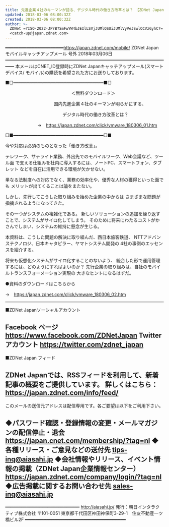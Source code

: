 ```yaml
---
title: 先進企業４社のキーマンが語る、デジタル時代の働き方改革とは？ 【ZDNet Japan モバイルキャッチアップ号外】
updated: 2018-03-06 08:00:32Z
created: 2018-03-06 08:00:32Z
author: >-
  ZDNet =?ISO-2022-JP?B?SmFwYW4bJEIlLSVjJUMlQSUiJUMlVyVeJSwlOCVzGyhC?=
  <catch-up@japan.zdnet.com>
---
```


━━━━━━━━━━━━━━━━━━━━━━https://japan.zdnet.com/mobile/
ZDNet Japan モバイルキャッチアップメール 号外 2018年03月06日
━━━━━━━━━━━━━━━━━━━━━━━━━━━━━━━━━━━━━━
本メールはCNET_ID登録時にZDNet Japanキャッチアップメール(スマートデバイス/
モバイル)の購読を希望された方にお送りしております。

■□━━━━━━━━━━━━━━━━━━━━━━━━━━━━━━━━━━■□

　　　　　　　　　　　　　　　＜無料ダウンロード＞

　　　　　　　　　　　国内先進企業４社のキーマンが明らかにする、

　　　　　　　　　　　　　デジタル時代の働き方改革とは？

　　　　　　　 →　https://japan.zdnet.com/click/vmware_180306_01.htm

□■━━━━━━━━━━━━━━━━━━━━━━━━━━━━━━━━━━□■

今や対応は必須のものとなった「働き方改革」。

テレワーク、サテライト業務、外出先でのモバイルワーク、Web会議など、ツール面
で支える仕組みを社内に導入するには、ノートPC、スマートフォン、タブレット
などを自在に活用できる環境が欠かせない。

単なる法制度への対応でなく、業務の効率化や、優秀な人材の獲得といった面でも
メリットが出てくることは論をまたない。

しかし、先行してこうした取り組みを始めた企業の中からは
さまざまな問題が指摘されるようになってきた。

その一つがシステムの複雑化である。
新しいソリューションの追加を繰り返すことで、システムがサイロ化してしまう。
そのために将来にわたるコストがかさんでしまい、システムの維持に懸念が生じる。

本資料は、こうした問題の解決に取り組んだ、西日本旅客鉄道、
NTTアドバンステクノロジ、日本キャタピラー、ヤマトシステム開発の
4社の事例のエッセンスを紹介する。

将来も仮想化システムがサイロ化することのないよう、
統合した形で運用管理するには、どのようにすればよいのか？
先行企業の取り組みは、自社のモバイルトランスフォーメーション実現の
大きなヒントになるはずだ。

●資料のダウンロードはこちらから

→　https://japan.zdnet.com/click/vmware_180306_02.htm

---------------------------------------------------------------------------
■ZDNet Japanソーシャルアカウント

Facebook ページ https://www.facebook.com/ZDNetJapan
Twitter アカウント https://twitter.com/zdnet_japan
----------------------------------------------------------------------------
■ZDNet Japan フィード

ZDNet Japanでは、RSSフィードを利用して、新着記事の概要をご提供しています。
詳しくはこちら： https://japan.zdnet.com/info/feed/
----------------------------------------------------------------------------

このメールの送信元アドレスは配信専用です。各ご要望は以下をご利用下さい。

◆パスワード確認・登録情報の変更・メールマガジンの配信停止・退会
 https://japan.cnet.com/membership/?tag=nl
◆各種リリース・ご意見などの送付先
 [tips-inq@aiasahi.jp](mailto:tips-inq@aiasahi.jp)
◆会社情報やリリース、イベント情報の掲載（ZDNet Japan企業情報センター）
 https://japan.zdnet.com/company/login/?tag=nl
◆広告掲載に関するお問い合わせ先
 [sales-inq@aiasahi.jp](mailto:sales-inq@aiasahi.jp)
----------------------------------------------------------------------------
━━━━━━━━━━━━━━━━━━━━━━━━━━━━ http://aiasahi.jp/
発行：朝日インタラクティブ株式会社
〒101-0051 東京都千代田区神田神保町3-29-1　住友不動産一ツ橋ビル2F
━━━━━━━━━━━━━━━━━━━━━━━━━━━━━━━━━━━━━━